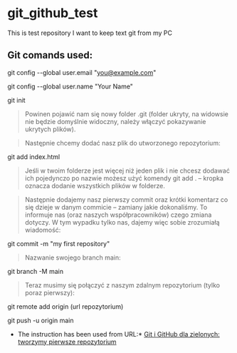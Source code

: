 # git_github_test
This is test repository I want to keep text git from my PC

## Git comands used: 
git config --global user.email "you@example.com"

git config --global user.name "Your Name"

git init

> Powinen pojawić nam się nowy folder .git (folder ukryty, na widowsie nie będzie domyślnie widoczny, należy włączyć pokazywanie ukrytych plików).

> Następnie chcemy dodać nasz plik do utworzonego repozytorium:

git add index.html

> Jeśli w twoim folderze jest więcej niż jeden plik i nie chcesz dodawać ich pojedynczo po nazwie możesz użyć komendy git add . – kropka oznacza dodanie wszystkich plików w folderze.

> Następnie dodajemy nasz pierwszy commit oraz krótki komentarz co się dzieje w danym commicie – zamiany jakie dokonaliśmy. To informuje nas (oraz naszych współpracowników) czego zmiana dotyczy. W tym wypadku tylko nas, dajemy więc sobie zrozumiałą wiadomość:

git commit -m "my first repository"

> Nazwanie swojego branch main:

git branch -M main

> Teraz musimy się połączyć z naszym zdalnym repozytorium (tylko poraz pierwszy):

git remote add origin (url repozytorium)

git push -u origin main

* The instruction has been used from URL:* 
[Git i GitHub dla zielonych: tworzymy pierwsze repozytorium](https://www.flynerd.pl/2018/02/github-dla-zielonych-pierwsze-repozytorium.html)  
